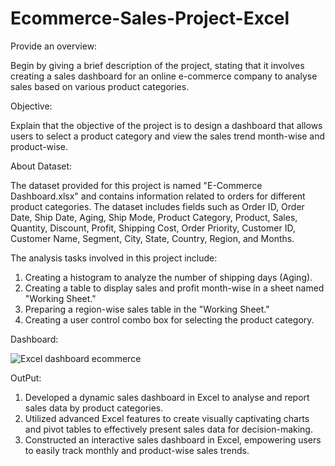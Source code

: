 # Ecommerce-Sales-Project-Excel

Provide an overview:

Begin by giving a brief description of the project, stating that it involves creating a sales dashboard for an online e-commerce company to analyse sales based on various product categories. 

Objective:

Explain that the objective of the project is to design a dashboard that allows users to select a product category and view the sales trend month-wise and product-wise.

About Dataset:

The dataset provided for this project is named "E-Commerce Dashboard.xlsx" and contains information related to orders for different product categories. The dataset includes fields such as Order ID, Order Date, Ship Date, Aging, Ship Mode, Product Category, Product, Sales, Quantity, Discount, Profit, Shipping Cost, Order Priority, Customer ID, Customer Name, Segment, City, State, Country, Region, and Months.

The analysis tasks involved in this project include:

1. Creating a histogram to analyze the number of shipping days (Aging).
2. Creating a table to display sales and profit 
month-wise in a sheet named "Working Sheet."
3. Preparing a region-wise sales table in the "Working Sheet."
4. Creating a user control combo box for selecting the product category.

Dashboard:

![Excel dashboard ecommerce](https://github.com/PDilip777/Ecommerce-Sales-Project-Excel/assets/157594735/7d9956f0-b352-48da-bc86-8861f607f536)

OutPut:

1. Developed a dynamic sales dashboard in Excel to analyse and report sales data by product categories.
2. Utilized advanced Excel features to create visually captivating charts and pivot tables to effectively present sales data for decision-making.
2. Constructed an interactive sales dashboard in Excel, empowering users to easily track monthly and product-wise sales trends.
